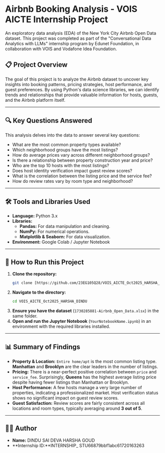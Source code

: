 # Airbnb Booking Analysis - VOIS AICTE Internship Project

An exploratory data analysis (EDA) of the New York City Airbnb Open Data dataset. This project was completed as part of the "Conversational Data Analytics with LLMs" internship program by Edunet Foundation, in collaboration with VOIS and Vodafone Idea Foundation.

## 📋 Project Overview

The goal of this project is to analyze the Airbnb dataset to uncover key insights into booking patterns, pricing strategies, host performance, and guest preferences. By using Python's data science libraries, we can identify trends and relationships that provide valuable information for hosts, guests, and the Airbnb platform itself.

---

## 🔍 Key Questions Answered

This analysis delves into the data to answer several key questions:
- What are the most common property types available?
- Which neighborhood groups have the most listings?
- How do average prices vary across different neighborhood groups?
- Is there a relationship between property construction year and price?
- Who are the top 10 hosts with the most listings?
- Does host identity verification impact guest review scores?
- What is the correlation between the listing price and the service fee?
- How do review rates vary by room type and neighborhood?

---

## 🛠️ Tools and Libraries Used

* **Language:** Python 3.x
* **Libraries:**
    * **Pandas:** For data manipulation and cleaning.
    * **NumPy:** For numerical operations.
    * **Matplotlib & Seaborn:** For data visualization.
* **Environment:** Google Colab / Jupyter Notebook

---

## 🚀 How to Run this Project

1.  **Clone the repository:**
    ```bash
    git clone [https://github.com/23EG105Q28/VOIS_AICTE_Oct2025_HARSHA_DINDU/blob/main/AIRBNB_Hotel_Booking_Analysis.ipynb)
    ```
2.  **Navigate to the directory:**
    ```bash
    cd VOIS_AICTE_Oct2025_HARSHA_DINDU
    ```
3.  **Ensure you have the dataset** (`1730285881-Airbnb_Open_Data.xlsx`) in the same folder.
4.  **Open and run the Jupyter Notebook** (`YourNotebookName.ipynb`) in an environment with the required libraries installed.

---

## 📊 Summary of Findings

* **Property & Location:** `Entire home/apt` is the most common listing type. **Manhattan** and **Brooklyn** are the clear leaders in the number of listings.
* **Pricing:** There is a near-perfect positive correlation between `price` and `service_fee`. Surprisingly, **Queens** has the highest average listing price despite having fewer listings than Manhattan or Brooklyn.
* **Host Performance:** A few hosts manage a very large number of properties, indicating a professionalized market. Host verification status shows no significant impact on guest review scores.
* **Guest Satisfaction:** Review scores are fairly consistent across all locations and room types, typically averaging around **3 out of 5**.

---

## 👨‍💻 Author

* **Name:** DINDU SAI DEVA HARSHA GOUD
* **Internship ID:**INTERNSHIP_ STU66879bbf1abc61720163263
